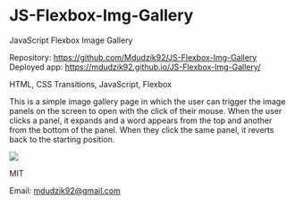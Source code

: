 # JS-Flexbox-Img-Gallery

JavaScript Flexbox Image Gallery

<!-- Live link to deployed app -->

Repository: https://github.com/Mdudzik92/JS-Flexbox-Img-Gallery <br>
Deployed app: https://mdudzik92.github.io/JS-Flexbox-Img-Gallery/

<!-- Technologies used -->

HTML, CSS Transitions, JavaScript, Flexbox

<!-- Explanation of what the app is -->

This is a simple image gallery page in which the user can trigger the image panels on the screen to open with the click of their mouse. When the user clicks a panel, it expands and a word appears from the top and another from the bottom of the panel. When they click the same panel, it reverts back to the starting position.

<!-- Screenshot -->
<img src="https://media.giphy.com/media/fA4DxROmb93Aksujyg/source.mp4">

<!-- License -->

MIT

<!-- Contact information -->

Email: mdudzik92@gmail.com
